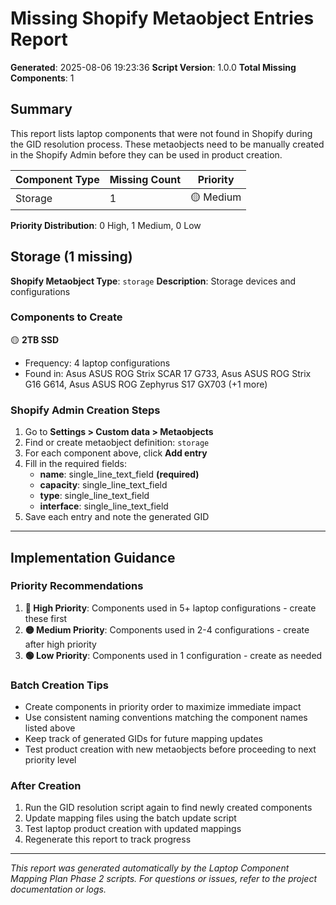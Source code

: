 # Missing Shopify Metaobject Entries Report
**Generated**: 2025-08-06 19:23:36
**Script Version**: 1.0.0
**Total Missing Components**: 1

## Summary

This report lists laptop components that were not found in Shopify during the GID resolution process. These metaobjects need to be manually created in the Shopify Admin before they can be used in product creation.

| Component Type | Missing Count | Priority |
|---------------|---------------|----------|
| Storage | 1 | 🟡 Medium |

**Priority Distribution**: 0 High, 1 Medium, 0 Low

## Storage (1 missing)

**Shopify Metaobject Type**: `storage`
**Description**: Storage devices and configurations

### Components to Create

🟡 **2TB SSD**
   - Frequency: 4 laptop configurations
   - Found in: Asus ASUS ROG Strix SCAR 17 G733, Asus ASUS ROG Strix G16 G614, Asus ASUS ROG Zephyrus S17 GX703 (+1 more)

### Shopify Admin Creation Steps

1. Go to **Settings > Custom data > Metaobjects**
2. Find or create metaobject definition: `storage`
3. For each component above, click **Add entry**
4. Fill in the required fields:
   - **name**: single_line_text_field **(required)**
   - **capacity**: single_line_text_field
   - **type**: single_line_text_field
   - **interface**: single_line_text_field
5. Save each entry and note the generated GID

---

## Implementation Guidance

### Priority Recommendations

1. **🔴 High Priority**: Components used in 5+ laptop configurations - create these first
2. **🟡 Medium Priority**: Components used in 2-4 configurations - create after high priority
3. **🟢 Low Priority**: Components used in 1 configuration - create as needed

### Batch Creation Tips

- Create components in priority order to maximize immediate impact
- Use consistent naming conventions matching the component names listed above
- Keep track of generated GIDs for future mapping updates
- Test product creation with new metaobjects before proceeding to next priority level

### After Creation

1. Run the GID resolution script again to find newly created components
2. Update mapping files using the batch update script
3. Test laptop product creation with updated mappings
4. Regenerate this report to track progress

---

*This report was generated automatically by the Laptop Component Mapping Plan Phase 2 scripts.*
*For questions or issues, refer to the project documentation or logs.*
